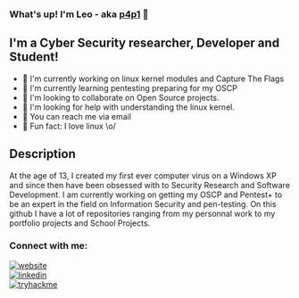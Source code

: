 ### What's up! I'm Leo - aka [p4p1][website] :penguin:

## I'm a Cyber Security researcher, Developer and Student!
- :peach: I'm currently working on linux kernel modules and Capture The Flags
- :lemon: I'm currently learning pentesting preparing for my OSCP
- :tangerine: I'm looking to collaborate on Open Source projects.
- :tomato: I'm looking for help with understanding the linux kernel.
- :watermelon: You can reach me via email
- :meat_on_bone: Fun fact: I love linux \o/

## Description
At the age of 13, I created my first ever computer virus on a Windows XP and
since then have been obsessed with to Security Research and Software Development.
I am currently working on getting my OSCP and Pentest+ to be an expert in the
field on Information Security and pen-testing. On this github I have a lot of
repositories ranging from my personnal work to my portfolio projects and
School Projects.

### Connect with me:
[![website](https://raw.githubusercontent.com/p4p1/p4p1/master/assets/globe.png)][website]     
[![linkedin](https://raw.githubusercontent.com/p4p1/p4p1/master/assets/linkedin.png)][linkedin]    
[![tryhackme](https://raw.githubusercontent.com/p4p1/p4p1/master/assets/tryhackme.png)][tryhackme]

<!--
**p4p1/p4p1** is a ✨ _special_ ✨ repository because its `README.md` (this file) appears on your GitHub profile.

Here are some ideas to get you started:

- 🔭 I’m currently working on ...
- 🌱 I’m currently learning ...
- 👯 I’m looking to collaborate on ...
- 🤔 I’m looking for help with ...
- 💬 Ask me about ...
- 📫 How to reach me: ...
- 😄 Pronouns: ...
- ⚡ Fun fact: ...
-->

[website]: https://leosmith.xyz
[linkedin]: https://www.linkedin.com/in/leo-smith/
[tryhackme]: https://tryhackme.com/p/p4p1
